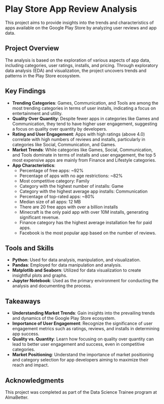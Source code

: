 # Play Store App Review Analysis

This project aims to provide insights into the trends and characteristics of apps available on the Google Play Store by analyzing user reviews and app data.

## Project Overview

The analysis is based on the exploration of various aspects of app data, including categories, user ratings, installs, and pricing. Through exploratory data analysis (EDA) and visualization, the project uncovers trends and patterns in the Play Store ecosystem.

## Key Findings

- **Trending Categories**: Games, Communication, and Tools are among the most trending categories in terms of user installs, indicating a focus on entertainment and utility.
- **Quality Over Quantity**: Despite fewer apps in categories like Games and Communication, they tend to have higher user engagement, suggesting a focus on quality over quantity by developers.
- **Rating and User Engagement**: Apps with high ratings (above 4.0) correlate with high numbers of reviews and installs, particularly in categories like Social, Communication, and Games.
- **Market Trends**: While categories like Games, Social, Communication, and Tools dominate in terms of installs and user engagement, the top 5 most expensive apps are mainly from Finance and Lifestyle categories.
- **App Characteristics**:
    - Percentage of free apps: ~92%
    - Percentage of apps with no age restrictions: ~82%
    - Most competitive category: Family
    - Category with the highest number of installs: Game
    - Category with the highest average app installs: Communication
    - Percentage of top-rated apps: ~80%
    - Median size of all apps: 12 MB
    - There are 20 free apps with over a billion installs
    - Minecraft is the only paid app with over 10M installs, generating significant revenue.
    - Finance category has the highest average installation fee for paid apps.
    - Facebook is the most popular app based on the number of reviews.

## Tools and Skills

- **Python**: Used for data analysis, manipulation, and visualization.
- **Pandas**: Employed for data manipulation and analysis.
- **Matplotlib and Seaborn**: Utilized for data visualization to create insightful plots and graphs.
- **Jupyter Notebook**: Used as the primary environment for conducting the analysis and documenting the process.

## Takeaways

- **Understanding Market Trends**: Gain insights into the prevailing trends and dynamics of the Google Play Store ecosystem.
- **Importance of User Engagement**: Recognize the significance of user engagement metrics such as ratings, reviews, and installs in determining app success.
- **Quality vs. Quantity**: Learn how focusing on quality over quantity can lead to better user engagement and success, even in competitive categories.
- **Market Positioning**: Understand the importance of market positioning and category selection for app developers aiming to maximize their reach and impact.

## Acknowledgments

This project was completed as part of the Data Science Trainee program at AlmaBetter.
